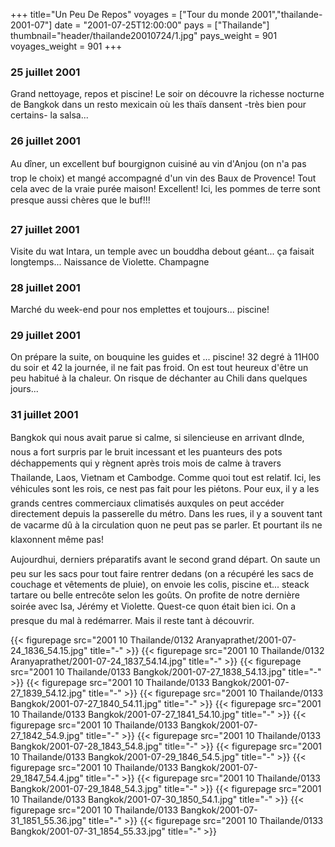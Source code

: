 +++
title="Un Peu De Repos"
voyages = ["Tour du monde 2001","thailande-2001-07"]
date = "2001-07-25T12:00:00"
pays = ["Thailande"]
thumbnail="header/thailande20010724/1.jpg"
pays_weight = 901
voyages_weight = 901
+++
### 25 juillet 2001

Grand nettoyage, repos et piscine! Le soir on découvre la richesse nocturne 
de Bangkok dans un resto mexicain où les thaïs dansent -très bien pour certains- 
la salsa...

### 26 juillet 2001

Au dîner, un excellent buf bourgignon cuisiné au vin d'Anjou (on n'a pas trop 
le choix) et mangé accompagné d'un vin des Baux de Provence! Tout cela avec 
de la vraie purée maison! Excellent! Ici, les pommes de terre sont presque aussi 
chères que le buf!!!

### 27 juillet 2001

Visite du wat Intara, un temple avec un bouddha debout géant... ça faisait 
longtemps... Naissance de Violette. Champagne

### 28 juillet 2001

Marché du week-end pour nos emplettes et toujours... piscine!

### 29 juillet 2001

On prépare la suite, on bouquine les guides et ... piscine! 32 degré à 11H00 
du soir et 42 la journée, il ne fait pas froid. On est tout heureux d'être un 
peu habitué à la chaleur. On risque de déchanter au Chili dans quelques jours... 


### 31 juillet 2001

Bangkok qui nous avait parue si calme, si silencieuse en arrivant dInde, nous 
a fort surpris par le bruit incessant et les puanteurs des pots déchappements 
qui y règnent après trois mois de calme à travers Thailande, Laos, Vietnam et 
Cambodge. Comme quoi tout est relatif. Ici, les véhicules sont les rois, ce 
nest pas fait pour les piétons. Pour eux, il y a les grands centres commerciaux 
climatisés auxqules on peut accéder directement depuis la passerelle du métro. 
Dans les rues, il y a souvent tant de vacarme dû à la circulation quon ne peut 
pas se parler. Et pourtant ils ne klaxonnent même pas! 

Aujourdhui, derniers préparatifs avant le second grand départ. On saute un 
peu sur les sacs pour tout faire rentrer dedans (on a récupéré les sacs de couchage 
et vêtements de pluie), on envoie les colis, piscine et... steack tartare ou 
belle entrecôte selon les goûts. On profite de notre dernière soirée avec Isa, 
Jérémy et Violette. Quest-ce quon était bien ici. On a presque du mal à redémarrer. 
Mais il reste tant à découvrir. 


<div id="TOTO">{{< figurepage src="2001 10 Thailande/0132 Aranyaprathet/2001-07-24_1836_54.15.jpg" title="-"  >}}
{{< figurepage src="2001 10 Thailande/0132 Aranyaprathet/2001-07-24_1837_54.14.jpg" title="-"  >}}
{{< figurepage src="2001 10 Thailande/0133 Bangkok/2001-07-27_1838_54.13.jpg" title="-"  >}}
{{< figurepage src="2001 10 Thailande/0133 Bangkok/2001-07-27_1839_54.12.jpg" title="-"  >}}
{{< figurepage src="2001 10 Thailande/0133 Bangkok/2001-07-27_1840_54.11.jpg" title="-"  >}}
{{< figurepage src="2001 10 Thailande/0133 Bangkok/2001-07-27_1841_54.10.jpg" title="-"  >}}
{{< figurepage src="2001 10 Thailande/0133 Bangkok/2001-07-27_1842_54.9.jpg" title="-"  >}}
{{< figurepage src="2001 10 Thailande/0133 Bangkok/2001-07-28_1843_54.8.jpg" title="-"  >}}
{{< figurepage src="2001 10 Thailande/0133 Bangkok/2001-07-29_1846_54.5.jpg" title="-"  >}}
{{< figurepage src="2001 10 Thailande/0133 Bangkok/2001-07-29_1847_54.4.jpg" title="-"  >}}
{{< figurepage src="2001 10 Thailande/0133 Bangkok/2001-07-29_1848_54.3.jpg" title="-"  >}}
{{< figurepage src="2001 10 Thailande/0133 Bangkok/2001-07-30_1850_54.1.jpg" title="-"  >}}
{{< figurepage src="2001 10 Thailande/0133 Bangkok/2001-07-31_1851_55.36.jpg" title="-"  >}}
{{< figurepage src="2001 10 Thailande/0133 Bangkok/2001-07-31_1854_55.33.jpg" title="-"  >}}
</DIV>

